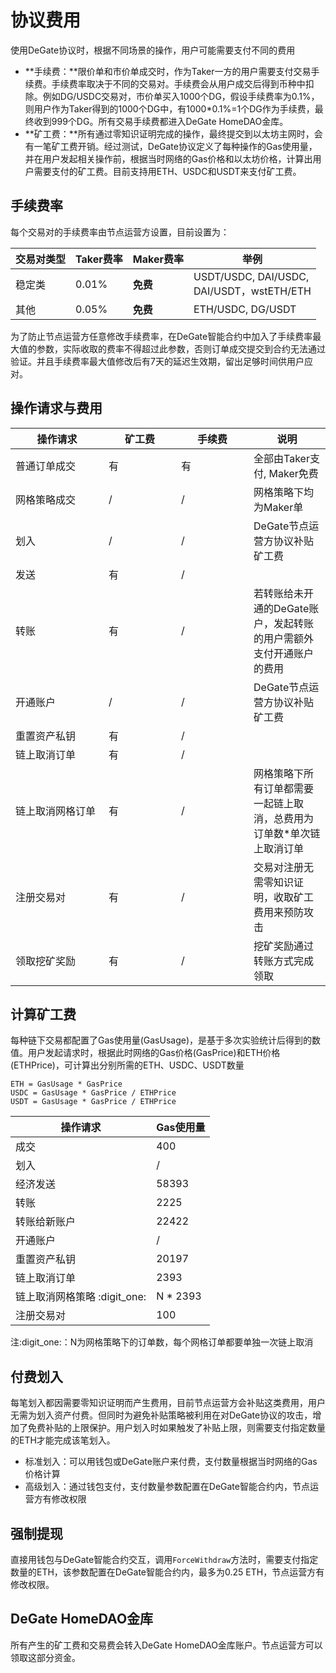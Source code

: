 # 协议费用

使用DeGate协议时，根据不同场景的操作，用户可能需要支付不同的费用

* **手续费：**限价单和市价单成交时，作为Taker一方的用户需要支付交易手续费。手续费率取决于不同的交易对。手续费会从用户成交后得到币种中扣除。例如DG/USDC交易对，市价单买入1000个DG，假设手续费率为0.1%，则用户作为Taker得到的1000个DG中，有1000\*0.1%=1个DG作为手续费，最终收到999个DG。所有交易手续费都进入DeGate HomeDAO金库。
* **矿工费：**所有通过零知识证明完成的操作，最终提交到以太坊主网时，会有一笔矿工费开销。经过测试，DeGate协议定义了每种操作的Gas使用量，并在用户发起相关操作前，根据当时网络的Gas价格和以太坊价格，计算出用户需要支付的矿工费。目前支持用ETH、USDC和USDT来支付矿工费。

## 手续费率 <a href="#trading-fee-rate" id="trading-fee-rate"></a>

每个交易对的手续费率由节点运营方设置，目前设置为：

<table data-card-size="large" data-view="cards" data-full-width="false"><thead><tr><th>交易对类型</th><th>Taker费率</th><th>Maker费率</th><th>举例</th></tr></thead><tbody><tr><td>稳定类</td><td>0.01%</td><td><strong>免费</strong></td><td>USDT/USDC, DAI/USDC,<br>DAI/USDT，wstETH/ETH</td></tr><tr><td>其他</td><td>0.05%</td><td><strong>免费</strong></td><td>ETH/USDC, DG/USDT</td></tr></tbody></table>

为了防止节点运营方任意修改手续费率，在DeGate智能合约中加入了手续费率最大值的参数，实际收取的费率不得超过此参数，否则订单成交提交到合约无法通过验证。并且手续费率最大值修改后有7天的延迟生效期，留出足够时间供用户应对。

## 操作请求与费用

<table><thead><tr><th width="133">操作请求</th><th width="100">矿工费</th><th width="100">手续费</th><th>说明</th></tr></thead><tbody><tr><td>普通订单成交</td><td>有</td><td>有</td><td>全部由Taker支付, Maker免费</td></tr><tr><td>网格策略成交</td><td>/</td><td>/</td><td>网格策略下均为Maker单</td></tr><tr><td>划入</td><td>/</td><td>/</td><td>DeGate节点运营方协议补贴矿工费</td></tr><tr><td>发送</td><td>有</td><td>/</td><td></td></tr><tr><td>转账</td><td>有</td><td>/</td><td>若转账给未开通的DeGate账户，发起转账的用户需额外支付开通账户的费用</td></tr><tr><td>开通账户</td><td>/</td><td>/</td><td>DeGate节点运营方协议补贴矿工费</td></tr><tr><td>重置资产私钥</td><td>有</td><td>/</td><td></td></tr><tr><td>链上取消订单</td><td>有</td><td>/</td><td></td></tr><tr><td>链上取消网格订单</td><td>有</td><td>/</td><td>网格策略下所有订单都需要一起链上取消，总费用为订单数*单次链上取消订单</td></tr><tr><td>注册交易对</td><td>有</td><td>/</td><td>交易对注册无需零知识证明，收取矿工费用来预防攻击</td></tr><tr><td>领取挖矿奖励</td><td>有</td><td>/</td><td>挖矿奖励通过转账方式完成领取</td></tr></tbody></table>

## 计算矿工费

每种链下交易都配置了Gas使用量(GasUsage)，是基于多次实验统计后得到的数值。用户发起请求时，根据此时网络的Gas价格(GasPrice)和ETH价格(ETHPrice)，可计算出分别所需的ETH、USDC、USDT数量

```
ETH = GasUsage * GasPrice
USDC = GasUsage * GasPrice / ETHPrice
USDT = GasUsage * GasPrice / ETHPrice
```

| 操作请求                  | Gas使用量    |
| --------------------- | --------- |
| 成交                    | 400       |
| 划入                    | /         |
| 经济发送                  | 58393     |
| 转账                    | 2225      |
| 转账给新账户                | 22422     |
| 开通账户                  | /         |
| 重置资产私钥                | 20197     |
| 链上取消订单                | 2393      |
| 链上取消网格策略 :digit\_one: | N \* 2393 |
| 注册交易对                 | 100       |

注:digit\_one:：N为网格策略下的订单数，每个网格订单都要单独一次链上取消

###

## 付费划入

每笔划入都因需要零知识证明而产生费用，目前节点运营方会补贴这类费用，用户无需为划入资产付费。但同时为避免补贴策略被利用在对DeGate协议的攻击，增加了免费补贴的上限保护。用户划入时如果触发了补贴上限，则需要支付指定数量的ETH才能完成该笔划入。

* 标准划入：可以用钱包或DeGate账户来付费，支付数量根据当时网络的Gas价格计算
* 高级划入：通过钱包支付，支付数量参数配置在DeGate智能合约内，节点运营方有修改权限

## 强制提现

直接用钱包与DeGate智能合约交互，调用`ForceWithdraw`方法时，需要支付指定数量的ETH，该参数配置在DeGate智能合约内，最多为0.25 ETH，节点运营方有修改权限。

## DeGate HomeDAO金库

所有产生的矿工费和交易费会转入DeGate HomeDAO金库账户。节点运营方可以领取这部分资金。
